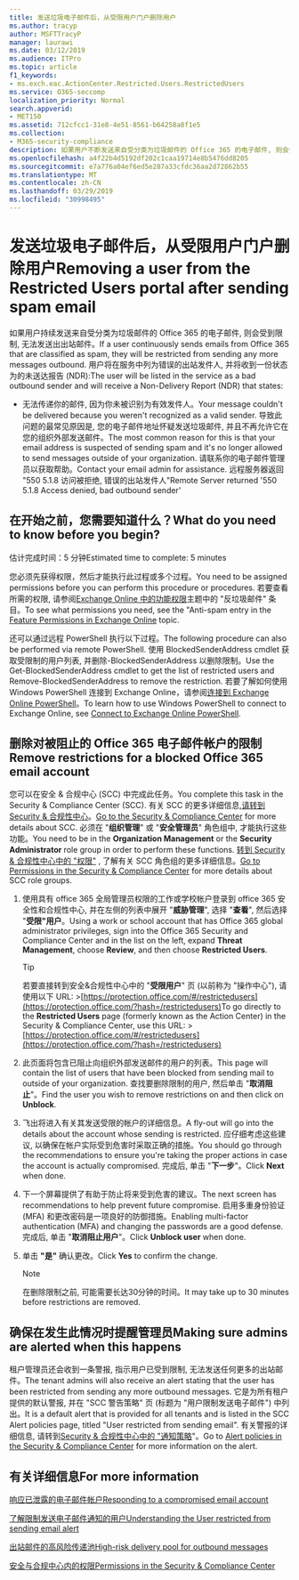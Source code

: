 ```yaml
---
title: 发送垃圾电子邮件后，从受限用户门户删除用户
ms.author: tracyp
author: MSFTTracyP
manager: laurawi
ms.date: 03/12/2019
ms.audience: ITPro
ms.topic: article
f1_keywords:
- ms.exch.eac.ActionCenter.Restricted.Users.RestrictedUsers
ms.service: O365-seccomp
localization_priority: Normal
search.appverid:
- MET150
ms.assetid: 712cfcc1-31e8-4e51-8561-b64258a8f1e5
ms.collection:
- M365-security-compliance
description: 如果用户不断发送来自受分类为垃圾邮件的 Office 365 的电子邮件, 则会受到限制, 无法发送更多的邮件。
ms.openlocfilehash: a4f22b4d5192df202c1caa19714e8b5476dd8205
ms.sourcegitcommit: e7a776a04ef6ed5e287a33cfdc36aa2d72862b55
ms.translationtype: MT
ms.contentlocale: zh-CN
ms.lasthandoff: 03/29/2019
ms.locfileid: "30998495"
---
```

# <a name="removing-a-user-from-the-restricted-users-portal-after-sending-spam-email"></a><span data-ttu-id="82148-103">发送垃圾电子邮件后，从受限用户门户删除用户</span><span class="sxs-lookup"><span data-stu-id="82148-103">Removing a user from the Restricted Users portal after sending spam email</span></span>

<span data-ttu-id="82148-104">如果用户持续发送来自受分类为垃圾邮件的 Office 365 的电子邮件, 则会受到限制, 无法发送出出站邮件。</span><span class="sxs-lookup"><span data-stu-id="82148-104">If a user continuously sends emails from Office 365 that are classified as spam, they will be restricted from sending any more messages outbound.</span></span> <span data-ttu-id="82148-105">用户将在服务中列为错误的出站发件人, 并将收到一份状态为的未送达报告 (NDR):</span><span class="sxs-lookup"><span data-stu-id="82148-105">The user will be listed in the service as a bad outbound sender and will receive a Non-Delivery Report (NDR) that states:</span></span>

- <span data-ttu-id="82148-106">无法传递你的邮件, 因为你未被识别为有效发件人。</span><span class="sxs-lookup"><span data-stu-id="82148-106">Your message couldn't be delivered because you weren't recognized as a valid sender.</span></span> <span data-ttu-id="82148-107">导致此问题的最常见原因是, 您的电子邮件地址怀疑发送垃圾邮件, 并且不再允许它在您的组织外部发送邮件。</span><span class="sxs-lookup"><span data-stu-id="82148-107">The most common reason for this is that your email address is suspected of sending spam and it's no longer allowed to send messages outside of your organization.</span></span> <span data-ttu-id="82148-108">请联系你的电子邮件管理员以获取帮助。</span><span class="sxs-lookup"><span data-stu-id="82148-108">Contact your email admin for assistance.</span></span> <span data-ttu-id="82148-109">远程服务器返回 "550 5.1.8 访问被拒绝, 错误的出站发件人"</span><span class="sxs-lookup"><span data-stu-id="82148-109">Remote Server returned '550 5.1.8 Access denied, bad outbound sender'</span></span>

## <a name="what-do-you-need-to-know-before-you-begin"></a><span data-ttu-id="82148-110">在开始之前，您需要知道什么？</span><span class="sxs-lookup"><span data-stu-id="82148-110">What do you need to know before you begin?</span></span>
<span data-ttu-id="82148-111"><a name="sectionSection0"> </a></span><span class="sxs-lookup"><span data-stu-id="82148-111"></span></span>

<span data-ttu-id="82148-112">估计完成时间：5 分钟</span><span class="sxs-lookup"><span data-stu-id="82148-112">Estimated time to complete: 5 minutes</span></span>
  
<span data-ttu-id="82148-113">您必须先获得权限，然后才能执行此过程或多个过程。</span><span class="sxs-lookup"><span data-stu-id="82148-113">You need to be assigned permissions before you can perform this procedure or procedures.</span></span> <span data-ttu-id="82148-114">若要查看所需的权限, 请参阅[Exchange Online 中的功能权限](http://technet.microsoft.com/library/15073ce1-0917-403b-8839-02a2ebc96e16.aspx)主题中的 "反垃圾邮件" 条目。</span><span class="sxs-lookup"><span data-stu-id="82148-114">To see what permissions you need, see the "Anti-spam entry in the [Feature Permissions in Exchange Online](http://technet.microsoft.com/library/15073ce1-0917-403b-8839-02a2ebc96e16.aspx) topic.</span></span>

<span data-ttu-id="82148-115">还可以通过远程 PowerShell 执行以下过程。</span><span class="sxs-lookup"><span data-stu-id="82148-115">The following procedure can also be performed via remote PowerShell.</span></span> <span data-ttu-id="82148-116">使用 BlockedSenderAddress cmdlet 获取受限制的用户列表, 并删除-BlockedSenderAddress 以删除限制。</span><span class="sxs-lookup"><span data-stu-id="82148-116">Use the Get-BlockedSenderAddress cmdlet to get the list of restricted users and Remove-BlockedSenderAddress to remove the restriction.</span></span> <span data-ttu-id="82148-117">若要了解如何使用 Windows PowerShell 连接到 Exchange Online，请参阅[连接到 Exchange Online PowerShell](https://go.microsoft.com/fwlink/p/?linkid=396554)。</span><span class="sxs-lookup"><span data-stu-id="82148-117">To learn how to use Windows PowerShell to connect to Exchange Online, see [Connect to Exchange Online PowerShell](https://go.microsoft.com/fwlink/p/?linkid=396554).</span></span>

## <a name="remove-restrictions-for-a-blocked-office-365-email-account"></a><span data-ttu-id="82148-118">删除对被阻止的 Office 365 电子邮件帐户的限制</span><span class="sxs-lookup"><span data-stu-id="82148-118">Remove restrictions for a blocked Office 365 email account</span></span>

<span data-ttu-id="82148-119">您可以在安全 & 合规中心 (SCC) 中完成此任务。</span><span class="sxs-lookup"><span data-stu-id="82148-119">You complete this task in the Security & Compliance Center (SCC).</span></span> <span data-ttu-id="82148-120">有关 SCC 的更多详细信息,[请转到 Security & 合规性中心](go-to-the-securitycompliance-center.md)。</span><span class="sxs-lookup"><span data-stu-id="82148-120">[Go to the Security & Compliance Center](go-to-the-securitycompliance-center.md) for more details about SCC.</span></span> <span data-ttu-id="82148-121">必须在 "**组织管理**" 或 "**安全管理员**" 角色组中, 才能执行这些功能。</span><span class="sxs-lookup"><span data-stu-id="82148-121">You need to be in the **Organization Management** or the **Security Administrator** role group in order to perform these functions.</span></span> <span data-ttu-id="82148-122">[转到 Security & 合规性中心中的 "权限"](permissions-in-the-security-and-compliance-center.md) , 了解有关 SCC 角色组的更多详细信息。</span><span class="sxs-lookup"><span data-stu-id="82148-122">[Go to Permissions in the Security & Compliance Center](permissions-in-the-security-and-compliance-center.md) for more details about SCC role groups.</span></span>

1. <span data-ttu-id="82148-123">使用具有 office 365 全局管理员权限的工作或学校帐户登录到 office 365 安全性和合规性中心, 并在左侧的列表中展开 "**威胁管理**", 选择 "**查看**", 然后选择 "**受限"用户**。</span><span class="sxs-lookup"><span data-stu-id="82148-123">Using a work or school account that has Office 365 global administrator privileges, sign into the Office 365 Security and Compliance Center and in the list on the left, expand **Threat Management**, choose **Review**, and then choose **Restricted Users**.</span></span>
    
    > [!TIP]
    > <span data-ttu-id="82148-124">若要直接转到安全&amp;合规性中心中的 "**受限用户**" 页 (以前称为 "操作中心"), 请使用以下 URL: >[https://protection.office.com/#/restrictedusers](https://protection.office.com/?hash=/restrictedusers)</span><span class="sxs-lookup"><span data-stu-id="82148-124">To go directly to the **Restricted Users** page (formerly known as the Action Center) in the Security &amp; Compliance Center, use this URL: > [https://protection.office.com/#/restrictedusers](https://protection.office.com/?hash=/restrictedusers)</span></span>

2. <span data-ttu-id="82148-125">此页面将包含已阻止向组织外部发送邮件的用户的列表。</span><span class="sxs-lookup"><span data-stu-id="82148-125">This page will contain the list of users that have been blocked from sending mail to outside of your organization.</span></span>  <span data-ttu-id="82148-126">查找要删除限制的用户, 然后单击 "**取消阻止**"。</span><span class="sxs-lookup"><span data-stu-id="82148-126">Find the user you wish to remove restrictions on and then click on **Unblock**.</span></span>

3. <span data-ttu-id="82148-127">飞出将进入有关其发送受限的帐户的详细信息。</span><span class="sxs-lookup"><span data-stu-id="82148-127">A fly-out will go into the details about the account whose sending is restricted.</span></span> <span data-ttu-id="82148-128">应仔细考虑这些建议, 以确保在帐户实际受到危害时采取正确的措施。</span><span class="sxs-lookup"><span data-stu-id="82148-128">You should go through the recommendations to ensure you're taking the proper actions in case the account is actually compromised.</span></span> <span data-ttu-id="82148-129">完成后, 单击 "**下一步**"。</span><span class="sxs-lookup"><span data-stu-id="82148-129">Click **Next** when done.</span></span>

4. <span data-ttu-id="82148-130">下一个屏幕提供了有助于防止将来受到危害的建议。</span><span class="sxs-lookup"><span data-stu-id="82148-130">The next screen has recommendations to help prevent future compromise.</span></span> <span data-ttu-id="82148-131">启用多重身份验证 (MFA) 和更改密码是一项良好的防御措施。</span><span class="sxs-lookup"><span data-stu-id="82148-131">Enabling multi-factor authentication (MFA) and changing the passwords are a good defense.</span></span> <span data-ttu-id="82148-132">完成后, 单击 "**取消阻止用户**"。</span><span class="sxs-lookup"><span data-stu-id="82148-132">Click **Unblock user** when done.</span></span>

5. <span data-ttu-id="82148-133">单击 **"是"** 确认更改。</span><span class="sxs-lookup"><span data-stu-id="82148-133">Click **Yes** to confirm the change.</span></span>

    > [!NOTE]
    > <span data-ttu-id="82148-134">在删除限制之前, 可能需要长达30分钟的时间。</span><span class="sxs-lookup"><span data-stu-id="82148-134">It may take up to 30 minutes before restrictions are removed.</span></span> 

## <a name="making-sure-admins-are-alerted-when-this-happens"></a><span data-ttu-id="82148-135">确保在发生此情况时提醒管理员</span><span class="sxs-lookup"><span data-stu-id="82148-135">Making sure admins are alerted when this happens</span></span>

<span data-ttu-id="82148-136">租户管理员还会收到一条警报, 指示用户已受到限制, 无法发送任何更多的出站邮件。</span><span class="sxs-lookup"><span data-stu-id="82148-136">The tenant admins will also receive an alert stating that the user has been restricted from sending any more outbound messages.</span></span> <span data-ttu-id="82148-137">它是为所有租户提供的默认警报, 并在 "SCC 警告策略" 页 (标题为 "用户限制发送电子邮件") 中列出。</span><span class="sxs-lookup"><span data-stu-id="82148-137">It is a default alert that is provided for all tenants and is listed in the SCC Alert policies page, titled "User restricted from sending email".</span></span> <span data-ttu-id="82148-138">有关警报的详细信息, 请转到[Security & 合规性中心中的 "通知策略](https://docs.microsoft.com/en-us/office365/securitycompliance/alert-policies)"。</span><span class="sxs-lookup"><span data-stu-id="82148-138">Go to [Alert policies in the Security & Compliance Center](https://docs.microsoft.com/en-us/office365/securitycompliance/alert-policies) for more information on the alert.</span></span>

## <a name="for-more-information"></a><span data-ttu-id="82148-139">有关详细信息</span><span class="sxs-lookup"><span data-stu-id="82148-139">For more information</span></span>

[<span data-ttu-id="82148-140">响应已泄露的电子邮件帐户</span><span class="sxs-lookup"><span data-stu-id="82148-140">Responding to a compromised email account</span></span>](responding-to-a-compromised-email-account.md)

[<span data-ttu-id="82148-141">了解限制发送电子邮件通知的用户</span><span class="sxs-lookup"><span data-stu-id="82148-141">Understanding the User restricted from sending email alert</span></span>](https://docs.microsoft.com/en-us/office365/securitycompliance/alert-policies)

[<span data-ttu-id="82148-142">出站邮件的高风险传递池</span><span class="sxs-lookup"><span data-stu-id="82148-142">High-risk delivery pool for outbound messages</span></span>](high-risk-delivery-pool-for-outbound-messages.md)

[<span data-ttu-id="82148-143">安全与合规中心内的权限</span><span class="sxs-lookup"><span data-stu-id="82148-143">Permissions in the Security & Compliance Center</span></span>](permissions-in-the-security-and-compliance-center.md)

